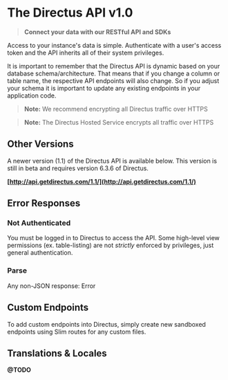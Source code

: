 # The Directus API v1.0

> **Connect your data with our RESTful API and SDKs**

Access to your instance's data is simple. Authenticate with a user's access token and the API inherits all of their system privileges.

It is important to remember that the Directus API is dynamic based on your database schema/architecture. That means that if you change a column or table name, the respective API endpoints will also change. So if you adjust your schema it is important to update any existing endpoints in your application code.

>  **Note:** We recommend encrypting all Directus traffic over HTTPS

>  **Note:** The Directus Hosted Service encrypts all traffic over HTTPS

## Other Versions
A newer version (1.1) of the Directus API is available below. This version is still in beta and requires version 6.3.6 of Directus.

**[http://api.getdirectus.com/1.1/](http://api.getdirectus.com/1.1/)**

## Error Responses

### Not Authenticated
You must be logged in to Directus to access the API. Some high-level view permissions (ex. table-listing) are not *strictly* enforced by privileges, just general authentication.

### Parse
Any non-JSON response: Error

## Custom Endpoints
To add custom endpoints into Directus, simply create new sandboxed endpoints using Slim routes for any custom files.

## Translations & Locales

**@TODO**
